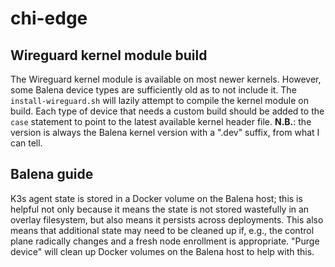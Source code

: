 # chi-edge

## Wireguard kernel module build

The Wireguard kernel module is available on most newer kernels. However, some Balena
device types are sufficiently old as to not include it. The `install-wireguard.sh` will
lazily attempt to compile the kernel module on build. Each type of device that needs
a custom build should be added to the `case` statement to point to the latest available
kernel header file. **N.B.**: the version is always the Balena kernel version with a
".dev" suffix, from what I can tell.

## Balena guide

K3s agent state is stored in a Docker volume on the Balena host; this is helpful not only because it means the state is not stored wastefully in an overlay filesystem, but also means it persists across deployments. This also means that additional state may need to be cleaned up if, e.g., the control plane radically changes and a fresh node enrollment is appropriate. "Purge device" will clean up Docker volumes on the Balena host to help with this.
